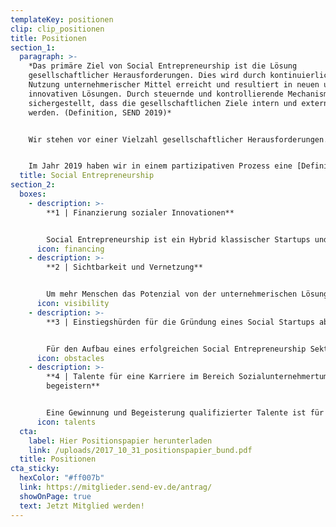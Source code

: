 ```yaml
---
templateKey: positionen
clip: clip_positionen
title: Positionen
section_1:
  paragraph: >-
    *Das primäre Ziel von Social Entrepreneurship ist die Lösung
    gesellschaftlicher Herausforderungen. Dies wird durch kontinuierliche
    Nutzung unternehmerischer Mittel erreicht und resultiert in neuen und
    innovativen Lösungen. Durch steuernde und kontrollierende Mechanismen wird
    sichergestellt, dass die gesellschaftlichen Ziele intern und extern gelebt
    werden. (Definition, SEND 2019)*


    Wir stehen vor einer Vielzahl gesellschaftlicher Herausforderungen. Klimawandel, Kinder- und Altersarmut, Digitalisierung, Reformstau im Bildungssystem, Integration geflüchteter Menschen oder demografischer Wandel sind nur einige Beispiele. Statt diesen Herausforderungen nachhaltig an deren Kernursache zu begegnen, wird oft den Symptomen mit Werkzeugen aus dem vergangen Jahrhundert begegnet. So werden Potenziale verschenkt und selten grundlegende gesellschaftliche Verbesserungen herbeigeführt. Bei all den gesellschaftlichen Herausforderungen unserer Zeit muss hier ein anderer Anspruch bestehen. **Wir benötigen ein Umdenken!** Social Entrepreneure (Sozialunternehmer*innen) bringen genau diesen Anspruch mit und gehen unsere gesellschaftlichen Herausforderungen mit innovativen und zukunftsgerichteten Lösungen ganzheitlich an. Sie nutzen unternehmerische und zeitgemäße Instrumente und stellen dabei die soziale vor die finanzielle Rendite.


    Im Jahr 2019 haben wir in einem partizipativen Prozess eine [Definition für Social Entrepreneurship ](https://www.send-ev.de/uploads/definition_socialentrepreneurship.pdf)vorgelegt.
  title: Social Entrepreneurship
section_2:
  boxes:
    - description: >-
        **1 | Finanzierung sozialer Innovationen**


        Social Entrepreneurship ist ein Hybrid klassischer Startups und gemeinnütziger Organisationen. Öffentliche Finanzierungsinstrumente fokussieren sich meist auf eine der beiden Möglichkeiten. Um soziale Innovationen voranzubringen, sollten die erfolgreichen Programme der klassischen Gründungs- und Innovationsfinanzierung ausgeweitet werden und/oder eigene Finanzierungsinstrumente aufgebaut werden. Wichtig ist die Integration der sozialunternehmerischen Interessenvertretung für einen praxisnahen Aufbau der Finanzierungsinstrumente.
      icon: financing
    - description: >-
        **2 | Sichtbarkeit und Vernetzung**


        Um mehr Menschen das Potenzial von der unternehmerischen Lösung gesellschaftlicher Herausforderungen aufzuzeigen, ist es wichtig, mehr Sichtbarkeit und Vernetzungsmöglichkeiten für den jungen Sektor zu schaffen.
      icon: visibility
    - description: >-
        **3 | Einstiegshürden für die Gründung eines Social Startups abbauen**


        Für den Aufbau eines erfolgreichen Social Entrepreneurship Sektor ist die Ermöglichung von Neugründungen maßgeblich.
      icon: obstacles
    - description: >-
        **4 | Talente für eine Karriere im Bereich Sozialunternehmertum
        begeistern**


        Eine Gewinnung und Begeisterung qualifizierter Talente ist für den Ausbau von Social Entrepreneurship in Deutschland nötig.
      icon: talents
  cta:
    label: Hier Positionspapier herunterladen
    link: /uploads/2017_10_31_positionspapier_bund.pdf
  title: Positionen
cta_sticky:
  hexColor: "#ff007b"
  link: https://mitglieder.send-ev.de/antrag/
  showOnPage: true
  text: Jetzt Mitglied werden!
---
```

